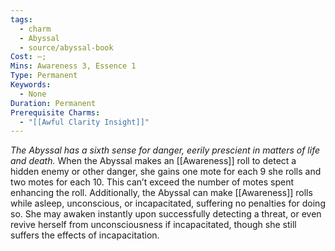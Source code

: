 ```yaml
---
tags:
  - charm
  - Abyssal
  - source/abyssal-book
Cost: —; 
Mins: Awareness 3, Essence 1
Type: Permanent
Keywords:
  - None
Duration: Permanent
Prerequisite Charms:
  - "[[Awful Clarity Insight]]"
---
```

*The Abyssal has a sixth sense for danger, eerily prescient in matters of life and death.*
When the Abyssal makes an [[Awareness]] roll to detect a hidden enemy or other danger, she gains one mote for each 9 she rolls and two motes for each 10. This can’t exceed the number of motes spent enhancing the roll.
Additionally, the Abyssal can make [[Awareness]] rolls while asleep, unconscious, or incapacitated, suffering no penalties for doing so. She may awaken instantly upon successfully detecting a threat, or even revive herself from unconsciousness if incapacitated, though she still suffers the effects of incapacitation.
